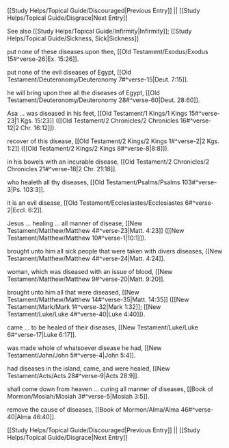 [[Study Helps/Topical Guide/Discouraged|Previous Entry]]  ||  [[Study Helps/Topical Guide/Disgrace|Next Entry]]

 See also [[Study Helps/Topical Guide/Infirmity|Infirmity]]; [[Study Helps/Topical Guide/Sickness, Sick|Sickness]]

 put none of these diseases upon thee, [[Old Testament/Exodus/Exodus 15#^verse-26|Ex. 15:26]].

 put none of the evil diseases of Egypt, [[Old Testament/Deuteronomy/Deuteronomy 7#^verse-15|Deut. 7:15]].

 he will bring upon thee all the diseases of Egypt, [[Old Testament/Deuteronomy/Deuteronomy 28#^verse-60|Deut. 28:60]].

 Asa ... was diseased in his feet, [[Old Testament/1 Kings/1 Kings 15#^verse-23|1 Kgs. 15:23]] ([[Old Testament/2 Chronicles/2 Chronicles 16#^verse-12|2 Chr. 16:12]]).

 recover of this disease, [[Old Testament/2 Kings/2 Kings 1#^verse-2|2 Kgs. 1:2]] ([[Old Testament/2 Kings/2 Kings 8#^verse-8|8:8]]).

 in his bowels with an incurable disease, [[Old Testament/2 Chronicles/2 Chronicles 21#^verse-18|2 Chr. 21:18]].

 who healeth all thy diseases, [[Old Testament/Psalms/Psalms 103#^verse-3|Ps. 103:3]].

 it is an evil disease, [[Old Testament/Ecclesiastes/Ecclesiastes 6#^verse-2|Eccl. 6:2]].

 Jesus ... healing ... all manner of disease, [[New Testament/Matthew/Matthew 4#^verse-23|Matt. 4:23]] ([[New Testament/Matthew/Matthew 10#^verse-1|10:1]]).

 brought unto him all sick people that were taken with divers diseases, [[New Testament/Matthew/Matthew 4#^verse-24|Matt. 4:24]].

 woman, which was diseased with an issue of blood, [[New Testament/Matthew/Matthew 9#^verse-20|Matt. 9:20]].

 brought unto him all that were diseased, [[New Testament/Matthew/Matthew 14#^verse-35|Matt. 14:35]] ([[New Testament/Mark/Mark 1#^verse-32|Mark 1:32]]; [[New Testament/Luke/Luke 4#^verse-40|Luke 4:40]]).

 came ... to be healed of their diseases, [[New Testament/Luke/Luke 6#^verse-17|Luke 6:17]].

 was made whole of whatsoever disease he had, [[New Testament/John/John 5#^verse-4|John 5:4]].

 had diseases in the island, came, and were healed, [[New Testament/Acts/Acts 28#^verse-9|Acts 28:9]].

 shall come down from heaven ... curing all manner of diseases, [[Book of Mormon/Mosiah/Mosiah 3#^verse-5|Mosiah 3:5]].

 remove the cause of diseases, [[Book of Mormon/Alma/Alma 46#^verse-40|Alma 46:40]].

[[Study Helps/Topical Guide/Discouraged|Previous Entry]]  ||  [[Study Helps/Topical Guide/Disgrace|Next Entry]]